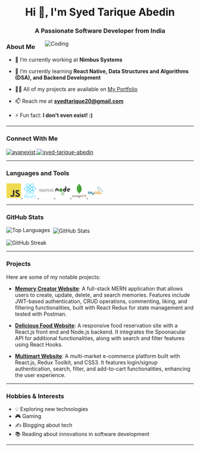 <h1 align="center">Hi 👋, I'm Syed Tarique Abedin</h1>
<h3 align="center">A Passionate Software Developer from India</h3>

<img align="right" alt="Coding" width="400" src="https://cdn.dribbble.com/users/1162077/screenshots/3848914/programmer.gif" />

### About Me

- 🔭 I’m currently working at **Nimbus Systems**

- 🌱 I’m currently learning **React Native, Data Structures and Algorithms (DSA), and Backend Development**

- 👨‍💻 All of my projects are available on [My Portfolio]((https://syedportfolio-iota.vercel.app/))

- 📫 Reach me at **syedtarique20@gmail.com**

- ⚡ Fun fact: **I don't even exist! :)**

---

### Connect With Me

<p align="left">
  <a href="https://instagram.com/ayanexist" target="_blank" rel="noopener noreferrer">
    <img align="center" src="https://raw.githubusercontent.com/rahuldkjain/github-profile-readme-generator/master/src/images/icons/Social/instagram.svg" alt="ayanexist" height="30" width="40" />
  </a>
  <a href="https://www.linkedin.com/in/syed-tarique-abedin/" target="_blank" rel="noopener noreferrer">
    <img align="center" src="https://raw.githubusercontent.com/rahuldkjain/github-profile-readme-generator/master/src/images/icons/Social/linkedin.svg" alt="syed-tarique-abedin" height="30" width="40" />
  </a>
</p>

---

### Languages and Tools

<p align="left">
  <a href="https://developer.mozilla.org/en-US/docs/Web/JavaScript" target="_blank" rel="noreferrer">
    <img src="https://raw.githubusercontent.com/devicons/devicon/master/icons/javascript/javascript-original.svg" alt="JavaScript" width="40" height="40" />
  </a>
  <a href="https://reactjs.org/" target="_blank" rel="noreferrer">
    <img src="https://raw.githubusercontent.com/devicons/devicon/master/icons/react/react-original-wordmark.svg" alt="React" width="40" height="40" />
  </a>
  <a href="https://expressjs.com/" target="_blank" rel="noreferrer">
    <img src="https://raw.githubusercontent.com/devicons/devicon/master/icons/express/express-original-wordmark.svg" alt="Express" width="40" height="40" />
  </a>
  <a href="https://nodejs.org/" target="_blank" rel="noreferrer">
    <img src="https://raw.githubusercontent.com/devicons/devicon/master/icons/nodejs/nodejs-original-wordmark.svg" alt="Node.js" width="40" height="40" />
  </a>
  <a href="https://www.mongodb.com/" target="_blank" rel="noreferrer">
    <img src="https://raw.githubusercontent.com/devicons/devicon/master/icons/mongodb/mongodb-original-wordmark.svg" alt="MongoDB" width="40" height="40" />
  </a>
  <a href="https://www.mysql.com/" target="_blank" rel="noreferrer">
    <img src="https://raw.githubusercontent.com/devicons/devicon/master/icons/mysql/mysql-original-wordmark.svg" alt="MySQL" width="40" height="40" />
  </a>
</p>

---

### GitHub Stats

<p>
  <img align="left" src="https://github-readme-stats.vercel.app/api/top-langs?username=syedtariqu&show_icons=true&locale=en&layout=compact" alt="Top Languages" />
</p>

<p>&nbsp;
  <img align="center" src="https://github-readme-stats.vercel.app/api?username=syedtariqu&show_icons=true&locale=en" alt="GitHub Stats" />
</p>

<p>
  <img align="center" src="https://github-readme-streak-stats.herokuapp.com/?user=syedtariqu" alt="GitHub Streak" />
</p>

---

### Projects

Here are some of my notable projects:

- **[Memory Creator Website](https://memorycreator-app.netlify.app/)**: A full-stack MERN application that allows users to create, update, delete, and search memories. Features include JWT-based authentication, CRUD operations, commenting, liking, and filtering functionalities, built with React Redux for state management and tested with Postman.

- **[Delicious Food Website](https://delicious-mern-app.netlify.app/)**: A responsive food reservation site with a React.js front end and Node.js backend. It integrates the Spoonacular API for additional functionalities, along with search and filter features using React Hooks.

- **[Multimart Website](https://multimart-website.netlify.app/)**: A multi-market e-commerce platform built with React.js, Redux Toolkit, and CSS3. It features login/signup authentication, search, filter, and add-to-cart functionalities, enhancing the user experience.

---

### Hobbies & Interests

- 💡 Exploring new technologies
- 🎮 Gaming
- ✍️ Blogging about tech
- 📚 Reading about innovations in software development

---


